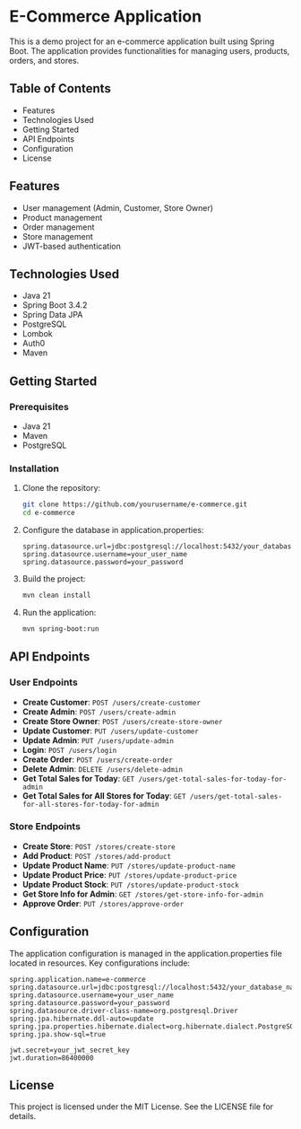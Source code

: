 # E-Commerce Application

This is a demo project for an e-commerce application built using Spring Boot. The application provides functionalities for managing users, products, orders, and stores.

## Table of Contents

- Features
- Technologies Used
- Getting Started
- API Endpoints
- Configuration
- License

## Features

- User management (Admin, Customer, Store Owner)
- Product management
- Order management
- Store management
- JWT-based authentication

## Technologies Used

- Java 21
- Spring Boot 3.4.2
- Spring Data JPA
- PostgreSQL
- Lombok
- Auth0
- Maven

## Getting Started

### Prerequisites

- Java 21
- Maven
- PostgreSQL

### Installation

1. Clone the repository:
    ```sh
    git clone https://github.com/yourusername/e-commerce.git
    cd e-commerce
    ```

2. Configure the database in application.properties:
    ```properties
    spring.datasource.url=jdbc:postgresql://localhost:5432/your_database_name
    spring.datasource.username=your_user_name
    spring.datasource.password=your_password
    ```

3. Build the project:
    ```sh
    mvn clean install
    ```

4. Run the application:
    ```sh
    mvn spring-boot:run
    ```

## API Endpoints

### User Endpoints

- **Create Customer**: `POST /users/create-customer`
- **Create Admin**: `POST /users/create-admin`
- **Create Store Owner**: `POST /users/create-store-owner`
- **Update Customer**: `PUT /users/update-customer`
- **Update Admin**: `PUT /users/update-admin`
- **Login**: `POST /users/login`
- **Create Order**: `POST /users/create-order`
- **Delete Admin**: `DELETE /users/delete-admin`
- **Get Total Sales for Today**: `GET /users/get-total-sales-for-today-for-admin`
- **Get Total Sales for All Stores for Today**: `GET /users/get-total-sales-for-all-stores-for-today-for-admin`

### Store Endpoints

- **Create Store**: `POST /stores/create-store`
- **Add Product**: `POST /stores/add-product`
- **Update Product Name**: `PUT /stores/update-product-name`
- **Update Product Price**: `PUT /stores/update-product-price`
- **Update Product Stock**: `PUT /stores/update-product-stock`
- **Get Store Info for Admin**: `GET /stores/get-store-info-for-admin`
- **Approve Order**: `PUT /stores/approve-order`

## Configuration

The application configuration is managed in the application.properties file located in resources. Key configurations include:

```properties
spring.application.name=e-commerce
spring.datasource.url=jdbc:postgresql://localhost:5432/your_database_name
spring.datasource.username=your_user_name
spring.datasource.password=your_password
spring.datasource.driver-class-name=org.postgresql.Driver
spring.jpa.hibernate.ddl-auto=update
spring.jpa.properties.hibernate.dialect=org.hibernate.dialect.PostgreSQLDialect
spring.jpa.show-sql=true

jwt.secret=your_jwt_secret_key
jwt.duration=86400000
```

## License

This project is licensed under the MIT License. See the LICENSE file for details.